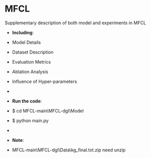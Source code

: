 # MFCL

Supplementary description of both model and experiments in MFCL
- **Including**:

- Model Details
- Dataset Description
- Evaluation Metrics
- Ablation Analysis
- Influence of Hyper-parameters
-
- **Run the code**:
- $ cd MFCL-main\MFCL-dgl\Model
- $ python main.py
-
- **Note**:
- MFCL-main\MFCL-dgl\Data\kg_final.txt.zip need unzip
